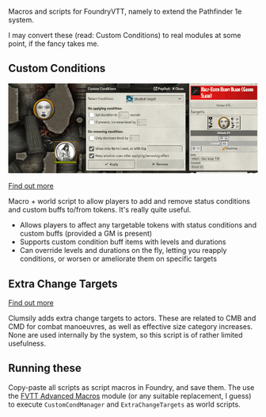 Macros and scripts for FoundryVTT, namely to extend the Pathfinder 1e system.

I may convert these (read: Custom Conditions) to real modules at some point, if the fancy takes me.


## Custom Conditions 

![](Custom%20Conditions/img/cc_studied_target.gif)


[Find out more](Custom%20Conditions/README.md)

Macro + world script to allow players to add and remove status conditions and custom buffs to/from tokens. It's really quite useful.

* Allows players to affect any targetable tokens with status conditions and custom buffs (provided a GM is present)
* Supports custom condition buff items with levels and durations
* Can override levels and durations on the fly, letting you reapply conditions, or worsen or ameliorate them on specific targets


## Extra Change Targets

[Find out more](Extra%20Change%20Targets/README.md)

Clumsily adds extra change targets to actors. These are related to CMB and CMD for combat manoeuvres, as well as effective size category increases. None are used internally by the system, so this script is of rather limited usefulness.



## Running these
Copy-paste all scripts as script macros in Foundry, and save them. The use the [FVTT Advanced Macros](https://github.com/mclemente/fvtt-advanced-macros) module (or any suitable replacement, I guess) to execute `CustomCondManager` and `ExtraChangeTargets` as world scripts.
